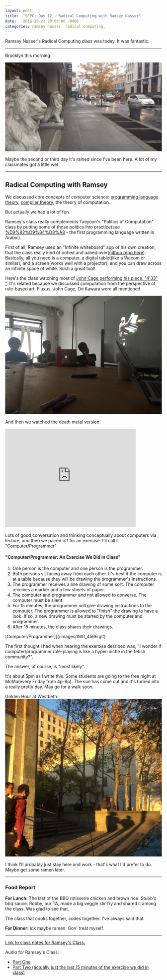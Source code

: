 ```yaml
---
layout: post
title:  "SFPC: Day 12 - Radical Computing with Ramsey Nasser"
date:   2016-10-21 20:00:00 -0400
categories: ramsey nasser, radical computing,
---
```


Ramsey Nasser's Radical Computing class was today. It was fantastic.

-----

Brooklyn this morning:

![Brooklyn lions in the rain](/images/IMG_4562.JPG)

Maybe the second or third day it's rained since I've been here. A lot of my classmates got a little wet.

-----
<h2> Radical Computing with Ramsey </h2>

We discussed core concepts of computer science: [programming language theory](https://en.wikipedia.org/wiki/Programming_language_theory), [compiler theory](https://en.wikipedia.org/wiki/Compiler#Compiler_construction), the theory of computation.

But actually we had a lot of fun.

Ramsey's class really complements Taeyoon's "Politics of Computation" class by putting some of those politics into practice(see [%D9%82%D9%84%D8%A8](http://nas.sr/%D9%82%D9%84%D8%A8/) - the first programming language written in Arabic).

First of all, Ramsey used an "infinite whiteboard" app of his own creation, that the class really kind of oohed and aahed over([github repo here](https://github.com/nasser/boards)). Basically, all you need is a computer, a digital tablet(like a Wacom or similar), and a screen(works well with a projector), and you can draw across an infinite space of white. Such a great tool!

Here's the class watching most of [John Cage performing his piece, "4'33" "](https://www.youtube.com/watch?v=gN2zcLBr_VM). It's related because we discussed computation from the perspective of rule-based art. Fluxus, John Cage, On Kawara were all mentioned.

![Watching John Cage perform 4'33"](/images/IMG_4563.JPG)

And then we watched the death metal version.

<iframe width="420" height="315" src="http://www.youtube.com/embed/hUzI3Ui1Eok" frameborder="0" allowfullscreen></iframe>

Lots of good conversation and thinking conceptually about computers via lecture, and then we paired off for an exercise. I'll call it "Computer/Programmer"

<h4> "Computer/Programmer: An Exercise We Did in Class" </h4>

1. One person is the computer and one person is the programmer.
2. Both persons sit facing away from each other. It's best if the computer is at a table because they will be drawing the programmer's instructions.
3. The programmer receives a line drawing of some sort. The computer receives a marker and a few sheets of paper.
4. The computer and programmer and not allowed to converse. The computer must be silent.
5. For 15 minutes, the programmer will give drawing instructions to the computer. The programmer is allowed to "finish" the drawing to have a look. If so, a new drawing must be started by the computer and programmer.
6. After 15 minutes, the class shares their drawings.

[Computer/Programmer]](/images/IMG_4566.gif)

The first thought I had when hearing the exercise desribed was, "I wonder if computer/programmer role-playing is like a hyper-niche in the fetish community?".

The answer, of course, is "most likely".

It's about 5pm as I write this. Some students are going to the free night at MoMa(every Friday from 4p-8p). The sun has come out and it's turned into a really pretty day. May go for a walk soon.

Golden Hour at Westbeth:
![Golden Hour at Westbeth](/images/IMG_4580.JPG)

I think I'll probably just stay here and work - that's what I'd prefer to do. Maybe get some ramen later.

-----

<h3> Food Report </h3>

**For Lunch:** The last of the BBQ rotisserie chicken and brown rice. Stubb's bbq sauce. Robby, our TA, made a big veggie stir fry and shared it among the class. Was glad to see that.

The class that cooks together, codes together. I've always said that.

**For Dinner:** idk maybe ramen. Gon' treat myself.

-----

[Link to class notes for Ramsey's Class.](https://paper.dropbox.com/doc/Ramseys-Radical-Computer-Science-Class-1-OMfl7BW8fiAjfd7PejQw7)

Audio for Ramsey's Class:

- [Part One](https://www.dropbox.com/s/hjms9xvbmb48uri/102116%20-%20Ramsey%20Nasser%20-%20Radical%20Computing%20Class%2001%20Part%2001.m4a?dl=0)
- [Part Two (actually just the last 15 minutes of the exercise we did in class)](https://www.dropbox.com/s/8s59ev9d9703cn6/102116%20-%20Ramsey%20Nasser%20-%20Radical%20Computing%20Class%2001%20Part%2002.m4a?dl=0)
